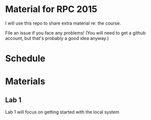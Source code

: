 # Material for RPC 2015

I will use this repo to share extra material re: the course.

File an issue if you face any problems!  (You will need to get a
github account, but that's probably a good idea anyway.)


# Schedule


# Materials

##  Lab 1

Lab 1 will focus on getting started with the local system


